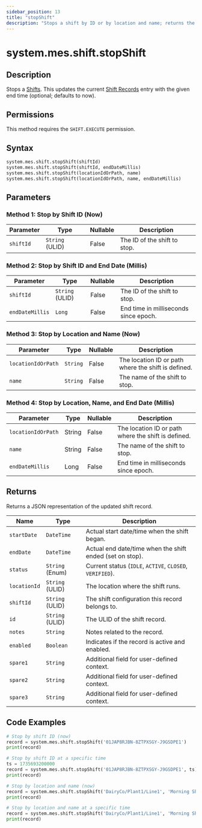 ```yaml
---
sidebar_position: 13
title: "stopShift"
description: "Stops a shift by ID or by location and name; returns the updated shift record."
---
```


# system.mes.shift.stopShift

## Description

Stops a [Shifts](../../data-model/shift-model/shift). This updates the current [Shift Records](../../data-model/shift-model/shift-record) entry with the given end time (optional; defaults to now).


## Permissions

This method requires the `SHIFT.EXECUTE` permission.

## Syntax

```python
system.mes.shift.stopShift(shiftId)
system.mes.shift.stopShift(shiftId, endDateMillis)
system.mes.shift.stopShift(locationIdOrPath, name)
system.mes.shift.stopShift(locationIdOrPath, name, endDateMillis)
```

## Parameters

### Method 1: Stop by Shift ID (Now)

| Parameter | Type            | Nullable | Description                    |
|-----------|-----------------|----------|--------------------------------|
| `shiftId` | `String` (ULID) | False    | The ID of the shift to stop.   |

### Method 2: Stop by Shift ID and End Date (Millis)

| Parameter       | Type            | Nullable | Description                          |
|-----------------|-----------------|----------|--------------------------------------|
| `shiftId`       | `String` (ULID) | False    | The ID of the shift to stop.         |
| `endDateMillis` | `Long`          | False    | End time in milliseconds since epoch.|

### Method 3: Stop by Location and Name (Now)

| Parameter          | Type     | Nullable | Description                                         |
|--------------------|----------|----------|-----------------------------------------------------|
| `locationIdOrPath` | `String` | False    | The location ID or path where the shift is defined. |
| `name`             | `String` | False    | The name of the shift to stop.                      |

### Method 4: Stop by Location, Name, and End Date (Millis)

| Parameter          | Type   | Nullable | Description                                         |
|--------------------|--------|----------|-----------------------------------------------------|
| `locationIdOrPath` | String | False    | The location ID or path where the shift is defined. |
| `name`             | String | False    | The name of the shift to stop.                      |
| `endDateMillis`    | Long   | False    | End time in milliseconds since epoch.               |

## Returns

Returns a JSON representation of the updated shift record.

| Name         | Type            | Description                                              |
|--------------|-----------------|----------------------------------------------------------|
| `startDate`  | `DateTime`      | Actual start date/time when the shift began.             |
| `endDate`    | `DateTime`      | Actual end date/time when the shift ended (set on stop). |
| `status`     | `String` (Enum) | Current status (`IDLE`, `ACTIVE`, `CLOSED`, `VERIFIED`). |
| `locationId` | `String` (ULID) | The location where the shift runs.                       |
| `shiftId`    | `String` (ULID) | The shift configuration this record belongs to.          |
| `id`         | `String` (ULID) | The ULID of the shift record.                            |
| `notes`      | `String`        | Notes related to the record.                             |
| `enabled`    | `Boolean`       | Indicates if the record is active and enabled.           |
| `spare1`     | `String`        | Additional field for user-defined context.               |
| `spare2`     | `String`        | Additional field for user-defined context.               |
| `spare3`     | `String`        | Additional field for user-defined context.               |

## Code Examples

```python
# Stop by shift ID (now)
record = system.mes.shift.stopShift('01JAP8RJBN-8ZTPXSGY-J9GSDPE1')
print(record)

# Stop by shift ID at a specific time
ts = 1735693200000
record = system.mes.shift.stopShift('01JAP8RJBN-8ZTPXSGY-J9GSDPE1', ts)
print(record)

# Stop by location and name (now)
record = system.mes.shift.stopShift('DairyCo/Plant1/Line1', 'Morning Shift')
print(record)

# Stop by location and name at a specific time
record = system.mes.shift.stopShift('DairyCo/Plant1/Line1', 'Morning Shift', ts)
print(record)
```
